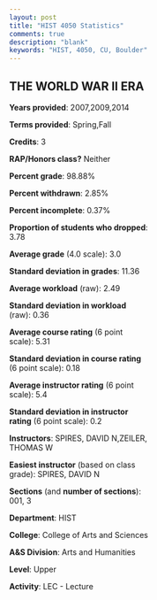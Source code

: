 ```yaml
---
layout: post
title: "HIST 4050 Statistics"
comments: true
description: "blank"
keywords: "HIST, 4050, CU, Boulder"
--- 
```

<head>
<script src="https://ajax.googleapis.com/ajax/libs/jquery/2.1.3/jquery.min.js"></script>
<script src="https://dl.dropboxusercontent.com/s/pc42nxpaw1ea4o9/highcharts.js?dl=0"></script>
<!-- <script src="../assets/js/highcharts.js"></script> -->
<style type="text/css">@font-face {
	font-family: "Bebas Neue";
	src: url(https://www.filehosting.org/file/details/544349/BebasNeue%20Regular.otf) format("opentype");
	}
	h1.Bebas { 
		font-family: "Bebas Neue", Verdana, Tahoma;
	}
</style>
</head>
<body>
	<div id="container" style="float: right; width: 45%; height: 88%; margin-left: 2.5%; margin-right: 2.5%;"></div>
	<script language="JavaScript">
		$(document).ready(function() {
		var chart = {type: 'column'};
		var title = {text: 'Grade Distribution'};
		var xAxis = {categories: ['A','B','C','D','F'],crosshair: true};
		var yAxis = {min: 0,title: {text: 'Percentage'}};
		var tooltip = {headerFormat: '<center><b><span style="font-size:20px">{point.key}</span></b></center>',
		               pointFormat: '<td style="padding:0"><b>{point.y:.1f}%</b></td>',
		               footerFormat: '</table>',shared: true,useHTML: true};
		var plotOptions = {column: {pointPadding: 0.0,borderWidth: 0}};  
		var credits = {enabled: false};var series= [{name: 'Percent',data: [28.98,43.75,25.0,1.7,0.57,]}];
		var json = {};
		json.chart = chart;
		json.title = title;
		json.tooltip = tooltip;
		json.xAxis = xAxis;
		json.yAxis = yAxis;  
		json.series = series;
		json.plotOptions = plotOptions;  
		json.credits = credits;
		$('#container').highcharts(json);
	});
	</script>
</body>
			   
## THE WORLD WAR II ERA

**Years provided**: 2007,2009,2014

**Terms provided**: Spring,Fall

**Credits**: 3

**RAP/Honors class?** Neither

**Percent grade**: 98.88%

**Percent withdrawn**: 2.85%

**Percent incomplete**: 0.37%

**Proportion of students who dropped**: 3.78

**Average grade** (4.0 scale): 3.0

**Standard deviation in grades**: 11.36

**Average workload** (raw): 2.49

**Standard deviation in workload** (raw): 0.36

**Average course rating** (6 point scale): 5.31

**Standard deviation in course rating** (6 point scale): 0.18

**Average instructor rating** (6 point scale): 5.4

**Standard deviation in instructor rating** (6 point scale): 0.2

**Instructors**: SPIRES, DAVID N,ZEILER, THOMAS W

**Easiest instructor** (based on class grade): SPIRES, DAVID N

**Sections** (and **number of sections**): 001, 3

**Department**: HIST

**College**: College of Arts and Sciences

**A&S Division**: Arts and Humanities

**Level**: Upper

**Activity**: LEC - Lecture